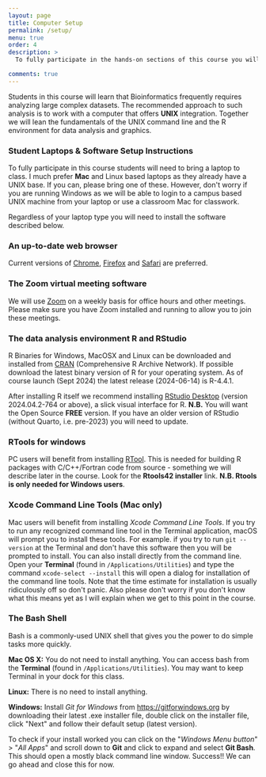 ```yaml
---
layout: page
title: Computer Setup 
permalink: /setup/
menu: true
order: 4
description: > 
  To fully participate in the hands-on sections of this course you will need access to the software described below on your **own laptop**. Note that you may need Administrator privileges/permissions to install some of these.

comments: true
---
```


Students in this course will learn that Bioinformatics frequently requires analyzing large complex datasets. The recommended approach to such analysis is to work with a computer that offers **UNIX** integration. Together we will lean the fundamentals of the UNIX command line and the R environment for data analysis and graphics.


### Student Laptops & Software Setup Instructions
To fully participate in this course students will need to bring a laptop to class.  I much prefer **Mac** and Linux based laptops as they already have a UNIX base.  If you can, please bring one of these.  However, don't worry if you are running Windows as we will be able to login to a campus based UNIX machine from your laptop or use a classroom Mac for classwork. 

Regardless of your laptop type you will need to install the software described below.

### An up-to-date **web browser** 
Current versions of [Chrome](https://www.google.com/chrome/), [Firefox](http://www.mozilla.org/firefox/) and [Safari](Safari) are preferred.

### The Zoom virtual meeting software  
We will use [Zoom](https://ucsd.zoom.us) on a weekly basis for office hours and other meetings. Please make sure you have Zoom installed and running to allow you to join these meetings.   

<a name="rsetup"></a>
### The data analysis environment **R** and **RStudio**
R Binaries for Windows, MacOSX and Linux can be downloaded and installed from [CRAN](http://cran.r-project.org/index.html) (Comprehensive R Archive Network). If possible download the latest binary version of R for your operating system. As of course launch (Sept 2024) the latest release (2024-06-14) is R-4.4.1.  

After installing R itself we recommend installing [RStudio Desktop](https://www.rstudio.com/products/rstudio/download/#download) (version 2024.04.2-764 or above), a slick visual interface for R. **N.B.** You will want the Open Source **FREE** version. If you have an older version of RStudio (without Quarto, i.e. pre-2023) you will need to update.

### RTools for windows
PC users will benefit from installing [RTool](https://cran.r-project.org/bin/windows/Rtools/). This is needed for building R packages with C/C++/Fortran code from source - something we will describe later in the course. Look for the **Rtools42 installer** link. **N.B. Rtools is only needed for Windows users**.  


### Xcode Command Line Tools (Mac only)
Mac users will benefit from installing *Xcode Command Line Tools*. If you try to run any recognized command line tool in the Terminal application, macOS will prompt you to install these tools. For example. if you try to run `git --version` at the Terminal and don't have this software then you will be prompted to install. You can also install directly from the command line. Open your **Terminal** (found in `/Applications/Utilities`) and type the command `xcode-select --install` this will open a dialog for installation of the command line tools. Note that the time estimate for installation is usually ridiculously off so don't panic.  Also please don't worry if you don't know what this means yet as I will explain when we get to this point in the course.  


### The Bash Shell
Bash is a commonly-used UNIX shell that gives you the power to do simple tasks more quickly.

**Mac OS X:** You do not need to install anything. You can access bash from the **Terminal** (found in `/Applications/Utilities`). You may want to keep Terminal in your dock for this class.

**Linux:** There is no need to install anything.

**Windows:** Install *Git for Windows* from <https://gitforwindows.org> by downloading their latest .exe installer file, double click on the installer file, click "Next" and follow their default setup (latest version).  

To check if your install worked you can click on the "*Windows Menu button*" > "*All Apps*" and scroll down to **Git** and click to expand and select **Git Bash**. This should open a mostly black command line window. Success!! We can go ahead and close this for now.    




<!-- 
### Python
I am adding this here for others as I (Barry) will not use this for my first week. Others can uncomment and add whatever they want here: 

 Install the `Miniconda` package manager, which is highly recommended for python users and can also be used to manage your R dependencies. Miniconda philosophy is built around conda environments, which correspond to closed containers where all the versions of the different python/R dependencies are fixed. This structure highly benefits the reproducibility of the code, as each analysis can be done with an exclusively dedicated environment, which will not change any dependency version, even though the general python installation of the computer or a particular package is updated. **Please note that Miniconda installation differs between macOS and Windows users**.


```
# Install Miniconda
## macOS (Intel)
system('wget https://repo.anaconda.com/miniconda/Miniconda3-latest-MacOSX-x86_64.sh')
system('bash Miniconda3-latest-MacOSX-x86_64.sh')

## macOS (Apple M1)
system('wget https://repo.anaconda.com/miniconda/Miniconda3-latest-MacOSX-arm64.sh')
system('Miniconda3-latest-MacOSX-arm64.sh')

## Windows
# Download https://repo.anaconda.com/miniconda/Miniconda3-latest-Windows-x86_64.exe
```



--> 


